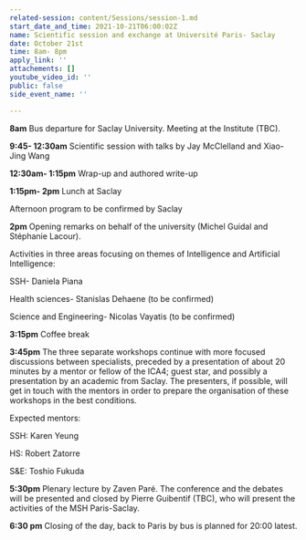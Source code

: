 ```yaml
---
related-session: content/Sessions/session-1.md
start_date_and_time: 2021-10-21T06:00:02Z
name: Scientific session and exchange at Université Paris- Saclay
date: October 21st
time: 8am- 8pm
apply_link: ''
attachements: []
youtube_video_id: ''
public: false
side_event_name: ''

---
```

**8am** Bus departure for Saclay University. Meeting at the Institute (TBC).

**9:45- 12:30am** Scientific session with talks by Jay McClelland and Xiao-Jing Wang

**12:30am- 1:15pm** Wrap-up and authored write-up

**1:15pm- 2pm** Lunch at Saclay

Afternoon program to be confirmed by Saclay

**2pm** Opening remarks on behalf of the university (Michel Guidal and Stéphanie Lacour).

Activities in three areas focusing on themes of Intelligence and Artificial Intelligence:

SSH- Daniela Piana

Health sciences- Stanislas Dehaene (to be confirmed)

Science and Engineering- Nicolas Vayatis (to be confirmed)

**3:15pm** Coffee break

**3:45pm** The three separate workshops continue with more focused discussions between specialists, preceded by a presentation of about 20 minutes by a mentor or fellow of the ICA4; guest star, and possibly a presentation by an academic from Saclay. The presenters, if possible, will get in touch with the mentors in order to prepare the organisation of these workshops in the best conditions.

Expected mentors:

SSH: Karen Yeung

HS: Robert Zatorre

S&E: Toshio Fukuda

**5:30pm** Plenary lecture by Zaven Paré. The conference and the debates will be presented and closed by Pierre Guibentif (TBC), who will present the activities of the MSH Paris-Saclay.

**6:30 pm** Closing of the day, back to Paris by bus is planned for 20:00 latest.